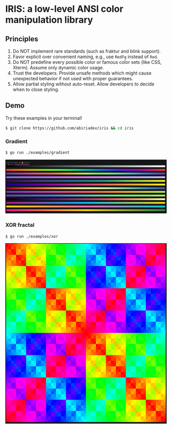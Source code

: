 # IRIS: a low-level ANSI color manipulation library

## Principles

1. Do NOT implement rare standards (such as fraktur and blink support).
2. Favor explicit over convenient naming, e.g., use `RedFg` instead of `Red`.
3. Do NOT predefine every possible color or famous color sets (like CSS, Xterm). Assume only dynamic color usage.
4. Trust the developers. Provide unsafe methods which might cause unexpected behavior if not used with proper guarantees.
5. Allow partial styling without auto-reset. Allow developers to decide when to close styling.

## Demo

Try these examples in your terminal!

```sh
$ git clone https://github.com/abiriadev/iris && cd iris
```

### Gradient

```sh
$ go run ./examples/gradient
```

![](./assets/gradient.png)

### XOR fractal

```sh
$ go run ./examples/xor
```

![](./assets/xor.png)
